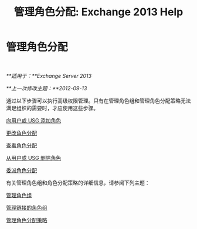 ﻿---
title: '管理角色分配: Exchange 2013 Help'
TOCTitle: 管理角色分配
ms:assetid: 1d174faa-cea9-4267-a7b4-462041cf009b
ms:mtpsurl: https://technet.microsoft.com/zh-cn/library/Dd638091(v=EXCHG.150)
ms:contentKeyID: 50490006
ms.date: 05/21/2018
mtps_version: v=EXCHG.150
ms.translationtype: MT
---

# 管理角色分配

 

_**适用于：**Exchange Server 2013_

_**上一次修改主题：**2012-09-13_

通过以下步骤可以执行高级权限管理。只有在管理角色组和管理角色分配策略无法满足组织的需要时，才应使用这些步骤。

[向用户或 USG 添加角色](add-a-role-to-a-user-or-usg-exchange-2013-help.md)

[更改角色分配](change-a-role-assignment-exchange-2013-help.md)

[查看角色分配](view-role-assignments-exchange-2013-help.md)

[从用户或 USG 删除角色](remove-a-role-from-a-user-or-usg-exchange-2013-help.md)

[委派角色分配](delegate-role-assignments-exchange-2013-help.md)

有关管理角色组和角色分配策略的详细信息，请参阅下列主题：

[管理角色组](manage-role-groups-exchange-2013-help.md)

[管理链接的角色组](manage-linked-role-groups-exchange-2013-help.md)

[管理角色分配策略](manage-role-assignment-policies-exchange-2013-help.md)

